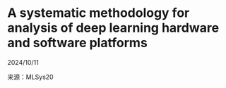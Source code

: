 # A systematic methodology for analysis of deep learning hardware and software platforms  

2024/10/11  

来源：MLSys20 